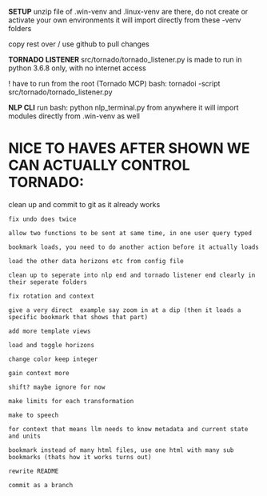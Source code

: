 
**SETUP**
unzip file of .win-venv and .linux-venv are there, do not create or activate your own environments
it will import directly from these -venv folders

copy rest over / use github to pull changes

**TORNADO LISTENER**
src/tornado/tornado_listener.py is made to run in python 3.6.8 only, with no internet access

! have to run from the root (Tornado MCP)
bash:
    tornadoi -script src/tornado/tornado_listener.py 

**NLP CLI**
run bash:
    python nlp_terminal.py 
from anywhere 
it will import modules directly from .win-venv as well





NICE TO HAVES AFTER SHOWN WE CAN ACTUALLY CONTROL TORNADO:
==========================================================

clean up and commit to git as it already works

    fix undo does twice

    allow two functions to be sent at same time, in one user query typed

    bookmark loads, you need to do another action before it actually loads

    load the other data horizons etc from config file

    clean up to seperate into nlp end and tornado listener end clearly in their seperate folders

    fix rotation and context

    give a very direct  example say zoom in at a dip (then it loads a specific bookmark that shows that part)

    add more template views

    load and toggle horizons

    change color keep integer

    gain context more

    shift? maybe ignore for now

    make limits for each transformation

    make to speech

    for context that means llm needs to know metadata and current state and units

    bookmark instead of many html files, use one html with many sub bookmarks (thats how it works turns out)

    rewrite README
    
    commit as a branch
    